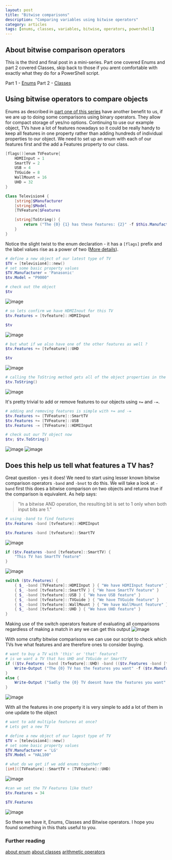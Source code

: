 ```yaml
---
layout: post
title: "Bitwise comparisons"
description: "Comparing variables using bitwise operators"
category: articles
tags: [enums, classes, variables, bitwise, operators, powershell]
---
```


## About bitwise comparison operators

This is the third and final post in a mini-series. Part one covered Enums and part 2 covered Classes, skip back to those if you arent comfortable with exactly what they do for a PowerShell script.

Part 1 - [Enums](https://fatherjack.github.io/articles/Enums)
Part 2 - [Classes](https://fatherjack.github.io/articles/Classes)

## Using bitwise operators to compare objects

Enums as described in [part one of this series](https://fatherjack.github.io/articles/Enums) have another benefit to us, if we are up to doing some comparisons using binary operators. They allow for compact storage of yes/no options. Continuing to use our example object, TVs have a lot of features nowadays so it could be really handy to keep all features in one property rather than adding hundreds of individual properties to our object. We need to set up an enum with each of our features first and the add a Features property to our class.

```powershell
[flags()]enum TVFeature{
    HDMIInput = 1
    SmartTV = 2
    USB = 4
    TVGuide = 8
    WallMount = 16
    UHD = 32
}

Class Television4 {
    [string]$Manufacturer
    [string]$Model
    [TVFeature]$Features

    [string]ToString() {
        return ("The {0} {1} has these features: {2}" -f $this.Manufacturer, $this.Model, $this.Features)
    }
}
```

Notice the slight twist to the enum declaration - it has a ```[flags]``` prefix and the label values rise as a power of two ([More details](https://fatherjack.github.io/articles/Enums)).

```powershell
# define a new object of our latest type of TV
$TV = [television4]::new()
# set some basic property values
$TV.Manufacturer = 'Panasonic'
$tv.Model = "P9000"

# check out the object
$tv
```

![image](https://user-images.githubusercontent.com/2597535/115143746-0f99fb00-a041-11eb-97ac-ff1d19b6fe41.png)

```powershell
# so lets confirm we have HDMIInout for this TV
$tv.Features = [tvfeature]::HDMIInput

$tv
```

![image](https://user-images.githubusercontent.com/2597535/115143759-1e80ad80-a041-11eb-8b9d-6364c0522bca.png)

```powershell
# but what if we also have one of the other features as well ?
$tv.Features += [tvfeature]::UHD

$tv
```

![image](https://user-images.githubusercontent.com/2597535/115143775-35270480-a041-11eb-9ecf-30a8cb2fbceb.png)

```powershell
# calling the ToString method gets all of the object properties in the string format that we specified 
$tv.ToString()
```

![image](https://user-images.githubusercontent.com/2597535/115143782-45d77a80-a041-11eb-977b-31626bbae718.png)

It's pretty trivial to add or remove features to our objects using ```+=``` and ```-=```.

```powershell
# adding and removing features is simple with += and -=
$tv.Features += [TVFeature]::SmartTV
$tv.Features += [TVFeature]::USB
$tv.Features -= [TVFeature]::HDMIInput

# check out our TV object now
$tv; $tv.ToString()
```

![image](https://user-images.githubusercontent.com/2597535/115143864-95b64180-a041-11eb-910e-6f6f72e3a3c7.png)
![image](https://user-images.githubusercontent.com/2597535/115143886-a070d680-a041-11eb-8377-b727a48763bb.png)

## Does this help us tell what features a TV has?

Great question - yes it does! We need to start using lesser known bitwise comparison operators ```-band``` and ```-bnot``` to do this. We will take a look at ```-band``` first this does a bitwise comparison on two objects and returns true if the comparison is equivalent. As help says:

> "In a bitwise AND operation, the resulting bit is set to 1 only when both input bits are 1."

```powershell
# using -band to find features
$tv.Features -band [tvfeature]::HDMIInput

$tv.Features -band [tvfeature]::SmartTV
```

![image](https://user-images.githubusercontent.com/2597535/115144868-e3817880-a046-11eb-9259-b17290ee3760.png)

```powershell
if ($tv.Features -band [tvfeature]::SmartTV) {
    "This TV has SmartTV feature"
}
```

![image](https://user-images.githubusercontent.com/2597535/115144883-f3995800-a046-11eb-8b73-ecc6bba6d2a6.png)

```powershell
switch ($tv.Features) {
    { $_ -band [TVFeature]::HDMIInput } { "We have HDMIInput feature" }
    { $_ -band [tvfeature]::SmartTV } { "We have SmartTV feature" }
    { $_ -band [tvfeature]::USB } { "We have USB feature" }
    { $_ -band [tvfeature]::TVGuide } { "We have TVGuide feature" }
    { $_ -band [tvfeature]::WallMount } { "We have WallMount feature" }
    { $_ -band [tvfeature]::UHD } { "We have UHD feature" }
}
```

Making use of the switch operators feature of evaluating all comparisons regardless of making a match in any we can get this output
![image](https://user-images.githubusercontent.com/2597535/115144938-2e02f500-a047-11eb-82c9-9592f410877c.png)

With some crafty bitwise comparisons we can use our script to check which TVs hve what features and are therefore ones to consider buying.

```powershell
# want to buy a TV with 'this' or 'that' feature?
# is we want a TV that has UHD and TVGuide or SmartTV
if (($tv.Features -band [tvfeature]::UHD) -band (($tv.Features -band [tvfeature]::TVGuide) -bor ($tv.Features -band [tvfeature]::SmartTV))) {
    Write-Output ("The {0} TV has the features you want" -f ($tv.Manufacturer))
}
else {
    Write-Output ("Sadly the {0} TV doesnt have the features you want" -f ($tv.Manufacturer))
}
```

![image](https://user-images.githubusercontent.com/2597535/115145003-791d0800-a047-11eb-9b9b-5cc5c4084be9.png)

With all the features in one property it is very simple to add a lot of them in one update to the object

```powershell
# want to add multiple features at once?
# Lets get a new TV

# define a new object of our lagest type of TV
$TV = [television4]::new()
# set some basic property values
$TV.Manufacturer = 'LG'
$TV.Model = "HAL100"

# what do we get if we add enums together?
[int]([TVFeature]::SmartTV + [TVFeature]::UHD)
```

![image](https://user-images.githubusercontent.com/2597535/115145061-b5e8ff00-a047-11eb-98c0-bbc88b0047f0.png)

```powershell
#can we set the TV Features like that?
$tv.Features = 34

$TV.Features
```

![image](https://user-images.githubusercontent.com/2597535/115145086-d3b66400-a047-11eb-90cf-0722764fa6c1.png)

So there we have it, Enums, Classes and Bitwise operators. I hope you found something in this thats useful to you.

### Further reading

[about enum](https://docs.microsoft.com/en-us/powershell/module/microsoft.powershell.core/about/about_enum)
[about classes](https://docs.microsoft.com/en-us/powershell/module/microsoft.powershell.core/about/about_classes)
[arithmetic operators](https://docs.microsoft.com/en-us/powershell/module/microsoft.powershell.core/about/about_arithmetic_operators)